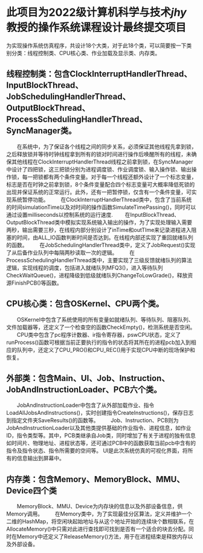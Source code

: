 # 此项目为2022级计算机科学与技术*jhy*教授的操作系统课程设计最终提交项目
为实现操作系统仿真程序，共设计18个大类，对于此18个类，可以简要按一下类别分类：线程控制类、CPU核心类、作业加载及显示类、内存类。

## 线程控制类：包含ClockInterruptHandlerThread、InputBlockThread、JobSchedulingHandlerThread、OutputBlockThread、ProcessSchedulingHandlerThread、SyncManager类。
&emsp;&emsp;在系统中，为了保证各个线程之间的同步关系，必须保证其他线程先拿到锁，之后释放锁并等待时钟线程拿到所有的锁对时间进行操作后唤醒所有的线程，未确保其他线程在ClockInterruptHandlerThread线程之前拿到锁，在SyncManager中设计了四把锁，这三把锁分别为进程调度锁、作业调度锁、输入操作锁、输出操作锁，每一把锁都有两个条件变量。对于每一个线程还额外设计了一个标志变量，标志是否在时钟之前拿到锁，8个条件变量配合四个标志变量可大概率降低死锁的出现并保证系统的正常运行。此外，还有一把暂停锁，仅含有一个条件变量，可实现系统暂停功能。
&emsp;&emsp;在ClockInterruptHandlerThread类中，包含了当前系统的时间simulationTime以及对时间的操作函数SimulateTimePassing()，同时可以通过设置milliseconds以控制系统的运行速度.
&emsp;&emsp;在InputBlockThread、OutputBlockThread类中模拟实现系统输入输出的操作，为了实现处理输入需要两秒，输出需要三秒，在线程内部分别设计了inTime和outTIme来记录进程进入阻塞的时间，由ALL_IO函数判断时间是否达到。在线程内部还实现了重回就绪队列的函数。
&emsp;&emsp;在JobSchedulingHandlerThread类中，定义了JobRequest()实现了从后备作业队列中每隔两秒读取一次的逻辑。
&emsp;&emsp;在ProcessSchedulingHandlerThread类中，主要实现了三级反馈就绪队列的算法逻辑，实现线程的调度，包括进入就绪队列MFQ3()，进入等待队列CheckWaitQueue()，进程降级到低级就绪队列ChangeToLowGrade()，释放资源FinishPCB()等函数。

## CPU核心类：包含OSKernel、CPU两个类。
&emsp;&emsp;OSKernel中包含了系统使用的所有变量如就绪队列、等待队列、阻塞队列、文件加载器等，还定义了一个检查空的函数CheckEmpty()，检测系统是否空闲。
&emsp;&emsp;CPU类中包含了pc程序计数器、ir指令寄存器，pswCPU状态，定义了runProcess()函数可根据当前正要执行的指令的状态将其所在的进程pcb加入到相应的队列中，还定义了CPU_PRO()和CPU_REC()用于实现CPU中断的现场保护和恢复。

## 外部类：包含Main、UI、Job、Instruction、JobAndInstructionLoader、PCB六个类。
&emsp;&emsp;JobAndInstructionLoader中包含了从外部加载作业、指令LoadAllJobsAndInstructions()，实时创建指令CreateInstructions()，保存日志到指定文件夹SaveResults()的函数等。
&emsp;&emsp;Job、Instruction、PCB则为JobAndInstructionLoader以及其他类提供基础的作业指令、进程信息，如作业ID，指令类型等。其中，PCB类继承自Job类，同时增加了有关于进程的独有信息如时间片、物理地址、进程状态等，还可通过PCB中的函数获取当前pcb中含有的指令及指令状态、指令所需要的空间等。
UI是此次系统仿真的可视化界面，将所有的信息输出到屏幕中。

## 内存类：包含Memory、MemoryBlock、MMU、Device四个类
&emsp;&emsp;MemoryBlock、MMU、Device为内存块的信息以及外部设备信息，供Memory调用。
&emsp;&emsp;在Memory类中，为了实现最佳分区算法，定义并维护一个二维的HashMap，将空闲块起始地址与从这个地址开始的连续块个数相联系，在AllocateMemory()中只需对此进行查找即可找到是否有一个适合的块去分配。同时在Memory中还定义了ReleaseMemory()方法，用于在进程结束是释放内存以及外部设备。


